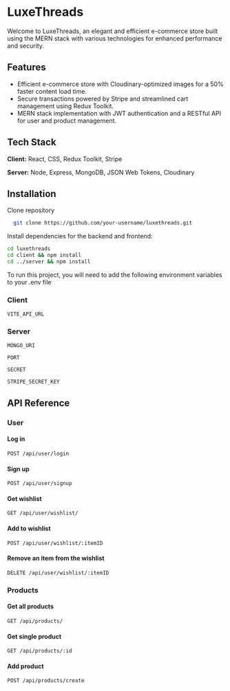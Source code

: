 # LuxeThreads

Welcome to LuxeThreads, an elegant and efficient e-commerce store built using the MERN stack with various technologies for enhanced performance and security.


## Features

- Efficient e-commerce store with Cloudinary-optimized images for a 50% faster content load time.
- Secure transactions powered by Stripe and streamlined cart management using Redux Toolkit.
- MERN stack implementation with JWT authentication and a RESTful API for user and product management.


## Tech Stack

**Client:** React, CSS, Redux Toolkit, Stripe  

**Server:** Node, Express, MongoDB, JSON Web Tokens, Cloudinary


## Installation

Clone repository

```bash
  git clone https://github.com/your-username/luxethreads.git
```
Install dependencies for the backend and frontend:

```bash
cd luxethreads
cd client && npm install
cd ../server && npm install
```
To run this project, you will need to add the following environment variables to your .env file

### Client
`VITE_API_URL`

### Server
`MONGO_URI`

`PORT`

`SECRET`

`STRIPE_SECRET_KEY`


## API Reference

### User

#### Log in
```http
POST /api/user/login
```

#### Sign up

```http
POST /api/user/signup
```

#### Get wishlist

```http
GET /api/user/wishlist/
```

#### Add to wishlist

```http
POST /api/user/wishlist/:itemID
```

#### Remove an item from the wishlist

```http
DELETE /api/user/wishlist/:itemID
```

### Products

#### Get all products

```http
GET /api/products/
```
#### Get single product

```http
GET /api/products/:id
```
#### Add product

```http
POST /api/products/create
```
